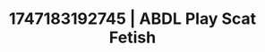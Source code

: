 ---
categories:
- Wrestling domination
- Feather touch
- VR porn
- Gothic romance
- Intimate rituals
image: /assets/images/1747183192745.jpg
layout: post
seo:
  description: Featured content with sensual ABDL Play, Scat Fetish. HD images available.
  keywords: ABDL Play, Scat Fetish
  og_image: /assets/images/1747183192745.jpg
  schema_type: VisualArtwork
tags:
- ABDL Play
- '#1747183192745'
- Scat Fetish
title: 1747183192745 | ABDL Play Scat Fetish
---